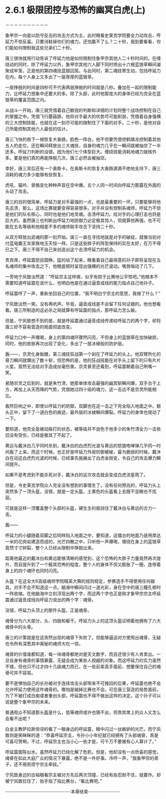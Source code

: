 # 2.6.1 极限团控与恐怖的幽冥白虎(上)
－－－－－－－－－－

  象甲宗一向是以防守反击的攻击方式为主，此时眼看史莱克学院要全力动攻击，呼延力不惊反喜。只要消耗掉你们的魂力。还怕赢不了么？二十秒，我到要看看，你们能如何限制我这些兄弟们二十秒。

  唐三很快就用行动告诉了呼延力他是如何限制住象甲宗其他人二十秒时间的。在缠绕动的同时，除了呼延力以外，象甲宗其他六人脚下同时喷出十六根蓝银草瞬间凝聚成牢笼，正是他的第四魂技蓝银囚笼。与此同时，第二魂技寄生动，包括呼延力在内，每个人身上又多出了一层厚厚的蓝银草。

  一层挣脱的时间是四秒可不代表两层挣脱的时间就是八秒。叠加在一起的限制能力，比呼延力想象中还要大的多。除了头部，此时他那庞大的身体已经为完全在蓝银草的覆盖范围之内。

  从战斗一开始，唐三就凭借着自己敏锐的判断和详细的计划将整个战场控制在自己的掌握之中。凭借飞行蘑菇肠，他将对手最大的优势尽可能削弱，凭借着自身强横的三大控制技能，也就在这一刻尽可能的限制住了下面的对手。二十秒，是他对自己所能控制其他六人最低的估计。

  唐三飞快的吞下一根恢复大香肠，脸色一阵白，他不但要凭借控鹤擒龙控制着其他五人的走位，还在瞬间释放出三大魂技，自身的魂力几乎在一瞬间就被抽空了一半还多。呼延力判断的没错，因为他们七个体型巨大。缠绕技能消耗地魂力就格外多。要是他们真的再能挣脱几次，唐三必然会被抽空。

  幸好，唐三背后还有一个奥斯卡。在奥斯卡的恢复大香肠源源不绝地支持下，唐三消耗的魂力多少能够有些恢复。

  虎吼、猫吟、骨骼变化种种声音在空中爆。五个人同一时间向呼延力那露在外面的头动了攻击。

  唐三的目的很简单，呼延力是对手最强的一点，也是最重要的一环。只要能够将他先击溃，那么，这场比赛就要变得容易很多。对手并没有控制系魂师，呼延力不但是他们的队长核心，同时也是他们地灵魂。击溃呼延力。给对手的心理打击也将是巨大的。虽然唐三也判断出呼延力地防御力必定极其惊人，但就算他再强，也不可能在五名等级和他相差不多的魂师联手攻击下坚持二十秒。

  从双方释放出武魂的那一刻开始。唐三一直在寻找地就是对手的破绽，就像当初对付蓝电霸王龙家族地玉天恒一样。只是这些胖子的阵型保持的实在太好，在万不得已之下。唐三不得不自己来创造出这个击溃呼延力的机会。

  贵宾席，呼延震怒目圆睁。猛的站了起来，眼看着自己最得意的孙子即将呈现在五名魂师的集中攻击之下，他眼底顿时呈现出强横的光芒波动。嘴唇嗡动了几下。

  一旁地宁风致淡然道：“呼延宗主这样做，似乎有损于比赛地公平性吧。”他根本不需要知道呼延震在说什么，也明白他是在通过逼音成线的能力指点自己地孙子。

  呼延震哼了一声，重新坐回自己的位置，“我不明白宁宗主的意思，我做了什么？”

  宁风致淡然一笑。没有再吭声。毕竟，逼音成线是不会留下任何证据的。他也想看看。唐三所制造的这必杀之局就算有呼延震的指点，那呼延力怎么破。

  但是，宁风致想不到的是，就是呼延震通过逼音成线传递给呼延力的两个字，却将唐三好不容易营造的局面彻底改变。

  呼延力口中一声爆喝，身上的第四魂环骤然闪亮，不但身上的蓝银草在加快破损，同时，他的皮肤再次出现了变化，多出了一层冰棱般的防护层。

  轰——，京灵化身骷髅，第三魂技狂战第一个剁在了呼延力的头上。他双臂所化的骨刀瞬间就爆出了数十斩，但恐怖的是，他的狂战技能在对手头上留下的只有片片火星。竟然无法给对手造成丝毫伤害。京灵甚至还看到，呼延震朝着自己咧嘴一笑。

  紧随京灵之后到的，就是朱竹清，她那单体攻击最强的幽冥斩瞬间爆，双手合于上方，再加上从天而降的气势，凭借她过四十级的魂力，这一击远不是京灵所能相比。

  轰然巨响之中，即使以呼延力的防御，双脚也在这一击之下完全陷入地面之中。额头正中，留下了一道白色的痕迹，最外层的冰棱瞬间爆裂。呼延力的身体也晃动了一下。

  要知道，他完全是被动挨打的状态，被等级并不逊色于他多少的朱竹清全力一击依旧没有受伤，已经是极其了不起了。

  黄远与戴沐白几乎同时杀到，戴沐白的白虎烈光波与黄远的怒狼咆哮弹几乎同一时间轰了上来。而这个时候，也正好是呼延力外层防御被破，最为脆弱的时候。戴沐白在动这白虎烈光波的时候，已经事先施展出了白虎金刚变，令自己的攻击爆力瞬间提升。

  如果不是考虑到不能杀死对手，戴沐白的这次攻击就会变成白虎流星雨了。

  但是，令史莱克学院众人完全没有想到的事情生了。没有任何预兆的，呼延力头上突然多了一顶头盔，没错，就是一定头盔，土黄色的头盔看上去既不显眼也不炫丽，

  可就是这样一顶覆盖整个头部的头盔，硬生生的抵挡住了戴沐白与黄远的合力一击。

  轰——

  呼延力的小腿随着双脚之后同样陷入地面之中，要知道，这擂台的地面乃是用厚达一米的花岗岩建造而成的。光芒四散之中，只听他一声爆喝，缠绕在身上的蓝银草竟然寸寸碎裂，整个人已经从限制中挣脱出来。

  距离他最近的戴沐白和黄远能够清晰的感觉到，这个恐怖的大胖子力量竟然再次提升，而且提升到了一个极其恐怖的程度，整个人的身体不但又膨胀了一圈，连带着身上的四个魂环也同时闪亮。

  头盔？在这全大6高级魂师学院精英大赛的规则规定，参赛选手不得使用任何器具。对手不会不知道这一点。脑海中瞬间闪过一道光彩，身在空中的唐三瞳孔顿时一阵收缩。在他脑海中立刻浮现出两个字，而这两个字也正是刚才象甲宗宗主呼延震通过逼音成线向呼延力说出的两个字：魂骨。

  没错，呼延力头顶上的那件头盔，正是魂骨。

  魂骨分为六大部分，头、四肢和躯干。呼延力头上的这顶头盔证明着他拥有了六大魂骨中的头骨。

  唐三的计策就是在这突然出现的魂骨下失败了。但能够逼迫对方使用出魂骨，无疑也令所有深悉其中奥秘的魂师大吃一惊。

  魂骨的价值谁都知道，每一块魂骨都绝对是天文数字，而且还很少有人肯卖出。一旦自身有魂骨的事情暴露，无疑会成为某些人觊觎的对象。而这呼延力的实力虽然不错，但也只不过才四十几级魂力而已，在一些前辈高手面前，想要保住自己的魂骨可并不容易。

  要不是惧怕自己的长孙被对手连续攻击头部带来不可挽回的后果，呼延震也绝不会允许呼延力使用这件魂骨的。哪怕是输掉比赛也不会。可在唐三营造的局势面前，为了不被打成白痴或者重创头部，呼延震也不得不做出这样的决定。这个孙子可以说是整个象甲宗的未来。

  普通观众不知道那头盔是什么，低等魂师或许也猜不出，但贵宾席上的众人又怎么会看不出呢？

  白金主教萨拉斯惊讶的看了一眼身边的呼延震，眼中闪过一丝嫉妒的光芒。而宁风致则是笑眯眯的道：“恭喜呼延宗主，令孙小小年纪就已经拥有了头部魂骨，真是可喜可贺啊。不过，呼延宗主也当小心一些才是，可千万不要被有心人算计了。”

  呼延震面陈似水。虽然呼延力已经化解了危机，但是，他却没有一点欣喜的感觉。魂骨在如此大庭广众的情况下暴露，绝不是一件好事。冷哼一声，“我象甲宗的弟子，还不用劳烦宁宗主牵挂。”

  宁风致身边的古榕眼看宗主被对方先后两次顶撞，已经有些忍耐不住，就要作。却被宁风致拉住了，抬手指了指比赛台，“看比赛吧。”


---------------------------------本章结束----------------
